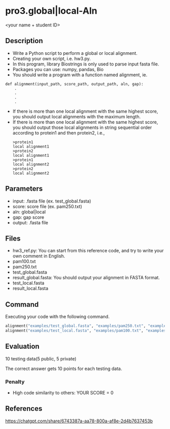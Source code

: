 # pro3.global|local-Aln

<your name + student ID>

## Description

-   Write a Python script to perform a global or local alignment.
-   Creating your own script, i.e. hw3.py.
-   In this program, library Biostrings is only used to parse input fasta file.
-   Packages you can use: numpy, pandas, Bio
-   You should write a program with a function named alignment, ie.

```
def alignment(input_path, score_path, output_path, aln, gap):
    .
    .
    .
    .
```

-   If there is more than one local alignment with the same highest score, you should output local alignments with the maximum length.
-   If there is more than one local alignment with the same highest score, you should output those local alignments in string sequential order according to protein1 and then protein2, i.e.,
    ```
    >protein1
    local alignment1
    >protein2
    local alignment1
    >protein1
    local alignment2
    >protein2
    local alignment2
    ```

## Parameters

-   input: .fasta file (ex. test_global.fasta)
-   score: score file (ex. pam250.txt)
-   aln: global|local
-   gap: gap score
-   output: .fasta file

## Files

-   hw3_ref.py: You can start from this reference code, and try to write your own comment in English.
-   pam100.txt
-   pam250.txt
-   test_global.fasta
-   result_global.fasta: You should output your alignment in FASTA format.
-   test_local.fasta
-   result_local.fasta

## Command

Executing your code with the following command.

```Python
alignment("examples/test_global.fasta", "examples/pam250.txt", "examples/result_global.fasta", "global", -10)
alignment("examples/test_local.fasta", "examples/pam100.txt", "examples/result_local.fasta", "local", -10)
```

## Evaluation

10 testing data(5 public, 5 private)

The correct answer gets 10 points for each testing data.

### Penalty

-   High code similarity to others: YOUR SCORE = 0

## References

https://chatgpt.com/share/6743387a-aa78-800a-af8e-2d4b7637453b
